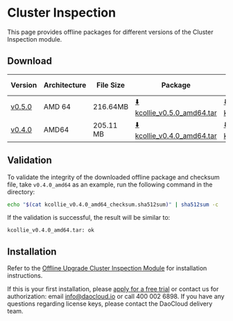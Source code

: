 # Cluster Inspection

This page provides offline packages for different versions of the Cluster Inspection module.

## Download

| Version     | Architecture | File Size | Package         | Checksum File           | Updated Date |
|------------|--------------|-----------|----------|----------------------|--------------|
| [v0.5.0](../../kpanda/intro/release-notes.md) | AMD 64 | 216.64MB | [:arrow_down: kcollie_v0.5.0_amd64.tar](https://qiniu-download-public.daocloud.io/DaoCloud_Enterprise/kcollie_v0.5.0_amd64.tar) | [:arrow_down: kcollie_v0.5.0_amd64_checksum.sha512sum](https://qiniu-download-public.daocloud.io/DaoCloud_Enterprise/kcollie_v0.5.0_amd64_checksum.sha512sum) | 2023-09-01 |
| [v0.4.0](../../dce/dce-rn/20230731.md) | AMD64        | 205.11 MB    | [:arrow_down: kcollie_v0.4.0_amd64.tar](https://qiniu-download-public.daocloud.io/DaoCloud_Enterprise/kcollie_v0.4.0_amd64.tar) | [:arrow_down: kcollie_v0.4.0_amd64_checksum.sha512sum](https://qiniu-download-public.daocloud.io/DaoCloud_Enterprise/kcollie_v0.4.0_amd64_checksum.sha512sum) | 2023-08-08   |

## Validation

To validate the integrity of the downloaded offline package and checksum file,
take `v0.4.0_amd64` as an example, run the following command in the directory:

```sh
echo "$(cat kcollie_v0.4.0_amd64_checksum.sha512sum)" | sha512sum -c
```

If the validation is successful, the result will be similar to:

```none
kcollie_v0.4.0_amd64.tar: ok
```

## Installation

Refer to the [Offline Upgrade Cluster Inspection Module](../../kpanda/user-guide/inspect/offline-upgrade.md) for installation instructions.

If this is your first installation, please [apply for a free trial](../../dce/license0.md)
or contact us for authorization: email info@daocloud.io or call 400 002 6898.
If you have any questions regarding license keys, please contact the DaoCloud delivery team.
